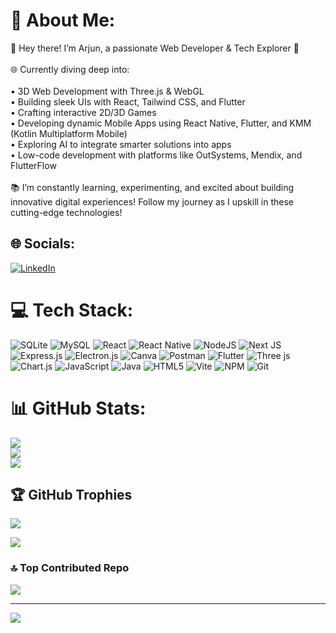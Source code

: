 # 💫 About Me:
👋 Hey there! I’m Arjun, a passionate Web Developer & Tech Explorer 🚀<br><br>🌐 Currently diving deep into:<br><br>	•	3D Web Development with Three.js & WebGL<br>	•	Building sleek UIs with React, Tailwind CSS, and Flutter<br>	•	Crafting interactive 2D/3D Games<br>	•	Developing dynamic Mobile Apps using React Native, Flutter, and KMM (Kotlin Multiplatform Mobile)<br>	•	Exploring AI to integrate smarter solutions into apps<br>	•	Low-code development with platforms like OutSystems, Mendix, and FlutterFlow<br><br>📚 I’m constantly learning, experimenting, and excited about building innovative digital experiences! Follow my journey as I upskill in these cutting-edge technologies!


## 🌐 Socials:
[![LinkedIn](https://img.shields.io/badge/LinkedIn-%230077B5.svg?logo=linkedin&logoColor=white)](https://linkedin.com/in/ramarjunvarmamudundi) 

# 💻 Tech Stack:
![SQLite](https://img.shields.io/badge/sqlite-%2307405e.svg?style=for-the-badge&logo=sqlite&logoColor=white) ![MySQL](https://img.shields.io/badge/mysql-4479A1.svg?style=for-the-badge&logo=mysql&logoColor=white) ![React](https://img.shields.io/badge/react-%2320232a.svg?style=for-the-badge&logo=react&logoColor=%2361DAFB) ![React Native](https://img.shields.io/badge/react_native-%2320232a.svg?style=for-the-badge&logo=react&logoColor=%2361DAFB) ![NodeJS](https://img.shields.io/badge/node.js-6DA55F?style=for-the-badge&logo=node.js&logoColor=white) ![Next JS](https://img.shields.io/badge/Next-black?style=for-the-badge&logo=next.js&logoColor=white) ![Express.js](https://img.shields.io/badge/express.js-%23404d59.svg?style=for-the-badge&logo=express&logoColor=%2361DAFB) ![Electron.js](https://img.shields.io/badge/Electron-191970?style=for-the-badge&logo=Electron&logoColor=white) ![Canva](https://img.shields.io/badge/Canva-%2300C4CC.svg?style=for-the-badge&logo=Canva&logoColor=white) ![Postman](https://img.shields.io/badge/Postman-FF6C37?style=for-the-badge&logo=postman&logoColor=white) ![Flutter](https://img.shields.io/badge/Flutter-%2302569B.svg?style=for-the-badge&logo=Flutter&logoColor=white) ![Three js](https://img.shields.io/badge/threejs-black?style=for-the-badge&logo=three.js&logoColor=white) ![Chart.js](https://img.shields.io/badge/chart.js-F5788D.svg?style=for-the-badge&logo=chart.js&logoColor=white) ![JavaScript](https://img.shields.io/badge/javascript-%23323330.svg?style=for-the-badge&logo=javascript&logoColor=%23F7DF1E) ![Java](https://img.shields.io/badge/java-%23ED8B00.svg?style=for-the-badge&logo=openjdk&logoColor=white) ![HTML5](https://img.shields.io/badge/html5-%23E34F26.svg?style=for-the-badge&logo=html5&logoColor=white) ![Vite](https://img.shields.io/badge/vite-%23646CFF.svg?style=for-the-badge&logo=vite&logoColor=white) ![NPM](https://img.shields.io/badge/NPM-%23CB3837.svg?style=for-the-badge&logo=npm&logoColor=white) ![Git](https://img.shields.io/badge/git-%23F05033.svg?style=for-the-badge&logo=git&logoColor=white)
# 📊 GitHub Stats:
![](https://github-readme-stats.vercel.app/api?username=Ram-Arjun-Varma&theme=dark&hide_border=false&include_all_commits=false&count_private=false)<br/>
![](https://github-readme-streak-stats.herokuapp.com/?user=Ram-Arjun-Varma&theme=dark&hide_border=false)<br/>
![](https://github-readme-stats.vercel.app/api/top-langs/?username=Ram-Arjun-Varma&theme=dark&hide_border=false&include_all_commits=false&count_private=false&layout=compact)

## 🏆 GitHub Trophies
![](https://github-profile-trophy.vercel.app/?username=Ram-Arjun-Varma&theme=radical&no-frame=false&no-bg=true&margin-w=4)

![](https://quotes-github-readme.vercel.app/api?type=horizontal&theme=radical)

### 🔝 Top Contributed Repo
![](https://github-contributor-stats.vercel.app/api?username=Ram-Arjun-Varma&limit=5&theme=dark&combine_all_yearly_contributions=true)

---
[![](https://visitcount.itsvg.in/api?id=Ram-Arjun-Varma&icon=0&color=0)](https://visitcount.itsvg.in)

<!-- Proudly created with GPRM ( https://gprm.itsvg.in ) -->
